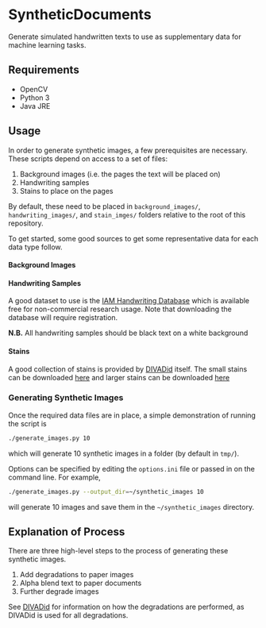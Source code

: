 # SyntheticDocuments

Generate simulated handwritten texts to use as supplementary data for machine
learning tasks.

## Requirements

* OpenCV
* Python 3
* Java JRE

## Usage

In order to generate synthetic images, a few prerequisites are necessary.
These scripts depend on access to a set of files:

1. Background images (i.e. the pages the text will be placed on)
1. Handwriting samples
1. Stains to place on the pages

By default, these need to be placed in `background_images/`, `handwriting_images/`,
and `stain_imges/` folders relative to the root of this repository.

To get started, some good sources to get some representative data for each data
type follow.

#### Background Images

#### Handwriting Samples

A good dataset to use is the
[IAM Handwriting Database](http://www.fki.inf.unibe.ch/databases/iam-handwriting-database)
which is available free for non-commercial research usage. Note that
downloading the database will require registration.

**N.B.** All handwriting samples should be black text on a white background

#### Stains

A good collection of stains is provided by
[DIVADid](https://diuf.unifr.ch/main/hisdoc/divadid-document-image-degradation)
itself. The small stains can be downloaded
[here](http://diuf.unifr.ch/diva/divadid/spots.zip) and larger stains can be
downloaded [here](http://diuf.unifr.ch/diva/divadid/surfaces.zip)

### Generating Synthetic Images

Once the required data files are in place, a simple demonstration of running
the script is

```bash
./generate_images.py 10
```

which will generate 10 synthetic images in a folder (by default in `tmp/`).

Options can be specified by editing the `options.ini` file or passed in on
the command line. For example,

```bash
./generate_images.py --output_dir=~/synthetic_images 10
```

will generate 10 images and save them in the `~/synthetic_images` directory.

## Explanation of Process

There are three high-level steps to the process of generating these synthetic
images.

1. Add degradations to paper images
1. Alpha blend text to paper documents
1. Further degrade images

See
[DIVADid](https://diuf.unifr.ch/main/hisdoc/divadid-document-image-degradation)
for information on how the degradations are performed, as DIVADid is used
for all degradations.
